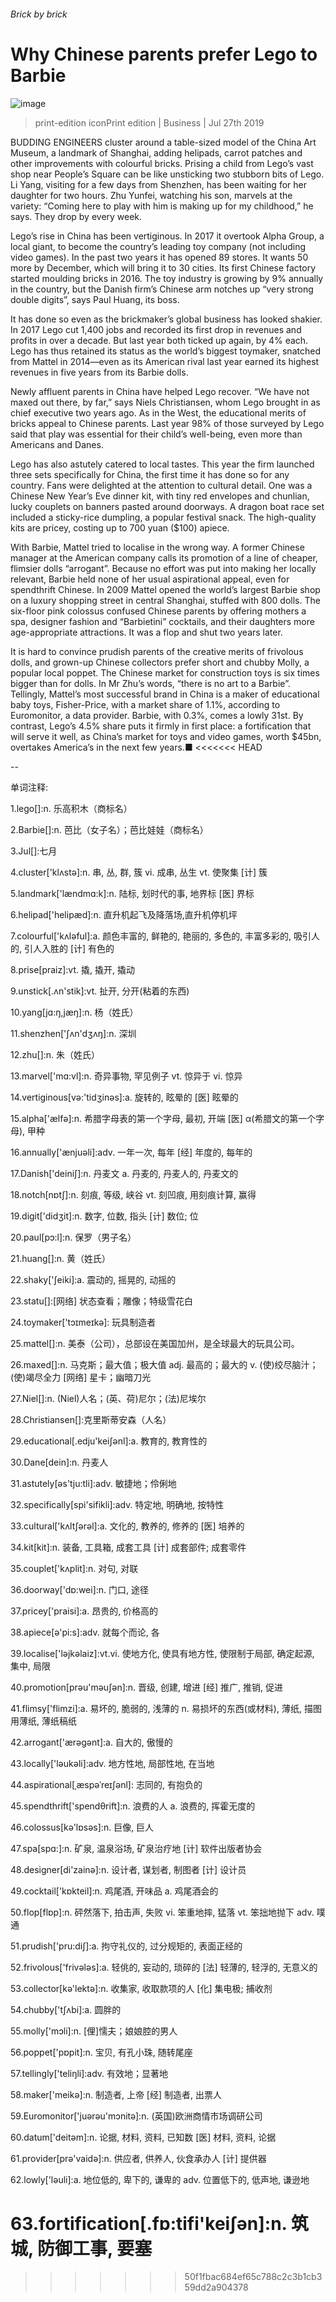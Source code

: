 ###### Brick by brick
# Why Chinese parents prefer Lego to Barbie 
![image](images/20190727_WBP501.jpg) 
> print-edition iconPrint edition | Business | Jul 27th 2019 
BUDDING ENGINEERS cluster around a table-sized model of the China Art Museum, a landmark of Shanghai, adding helipads, carrot patches and other improvements with colourful bricks. Prising a child from Lego’s vast shop near People’s Square can be like unsticking two stubborn bits of Lego. Li Yang, visiting for a few days from Shenzhen, has been waiting for her daughter for two hours. Zhu Yunfei, watching his son, marvels at the variety: “Coming here to play with him is making up for my childhood,” he says. They drop by every week. 
Lego’s rise in China has been vertiginous. In 2017 it overtook Alpha Group, a local giant, to become the country’s leading toy company (not including video games). In the past two years it has opened 89 stores. It wants 50 more by December, which will bring it to 30 cities. Its first Chinese factory started moulding bricks in 2016. The toy industry is growing by 9% annually in the country, but the Danish firm’s Chinese arm notches up “very strong double digits”, says Paul Huang, its boss. 
It has done so even as the brickmaker’s global business has looked shakier. In 2017 Lego cut 1,400 jobs and recorded its first drop in revenues and profits in over a decade. But last year both ticked up again, by 4% each. Lego has thus retained its status as the world’s biggest toymaker, snatched from Mattel in 2014—even as its American rival last year earned its highest revenues in five years from its Barbie dolls. 
Newly affluent parents in China have helped Lego recover. “We have not maxed out there, by far,” says Niels Christiansen, whom Lego brought in as chief executive two years ago. As in the West, the educational merits of bricks appeal to Chinese parents. Last year 98% of those surveyed by Lego said that play was essential for their child’s well-being, even more than Americans and Danes. 
Lego has also astutely catered to local tastes. This year the firm launched three sets specifically for China, the first time it has done so for any country. Fans were delighted at the attention to cultural detail. One was a Chinese New Year’s Eve dinner kit, with tiny red envelopes and chunlian, lucky couplets on banners pasted around doorways. A dragon boat race set included a sticky-rice dumpling, a popular festival snack. The high-quality kits are pricey, costing up to 700 yuan ($100) apiece. 
With Barbie, Mattel tried to localise in the wrong way. A former Chinese manager at the American company calls its promotion of a line of cheaper, flimsier dolls “arrogant”. Because no effort was put into making her locally relevant, Barbie held none of her usual aspirational appeal, even for spendthrift Chinese. In 2009 Mattel opened the world’s largest Barbie shop on a luxury shopping street in central Shanghai, stuffed with 800 dolls. The six-floor pink colossus confused Chinese parents by offering mothers a spa, designer fashion and “Barbietini” cocktails, and their daughters more age-appropriate attractions. It was a flop and shut two years later. 
It is hard to convince prudish parents of the creative merits of frivolous dolls, and grown-up Chinese collectors prefer short and chubby Molly, a popular local poppet. The Chinese market for construction toys is six times bigger than for dolls. In Mr Zhu’s words, “there is no art to a Barbie”. Tellingly, Mattel’s most successful brand in China is a maker of educational baby toys, Fisher-Price, with a market share of 1.1%, according to Euromonitor, a data provider. Barbie, with 0.3%, comes a lowly 31st. By contrast, Lego’s 4.5% share puts it firmly in first place: a fortification that will serve it well, as China’s market for toys and video games, worth $45bn, overtakes America’s in the next few years.■ 
<<<<<<< HEAD
-- 
 单词注释:
1.lego[]:n. 乐高积木（商标名） 
2.Barbie[]:n. 芭比（女子名）；芭比娃娃（商标名） 
3.Jul[]:七月 
4.cluster['klʌstә]:n. 串, 丛, 群, 簇 vi. 成串, 丛生 vt. 使聚集 [计] 簇 
5.landmark['lændmɑ:k]:n. 陆标, 划时代的事, 地界标 [医] 界标 
6.helipad['helipæd]:n. 直升机起飞及降落场,直升机停机坪 
7.colourful['kʌlәful]:a. 颜色丰富的, 鲜艳的, 艳丽的, 多色的, 丰富多彩的, 吸引人的, 引人入胜的 [计] 有色的 
8.prise[praiz]:vt. 撬, 撬开, 撬动 
9.unstick[.ʌn'stik]:vt. 扯开, 分开(粘着的东西) 
10.yang[jɑ:ŋ,jæŋ]:n. 杨（姓氏） 
11.shenzhen['ʃʌn'dʒʌŋ]:n. 深圳 
12.zhu[]:n. 朱（姓氏） 
13.marvel['mɑ:vl]:n. 奇异事物, 罕见例子 vt. 惊异于 vi. 惊异 
14.vertiginous[vә:'tidʒinәs]:a. 旋转的, 眩晕的 [医] 眩晕的 
15.alpha['ælfә]:n. 希腊字母表的第一个字母, 最初, 开端 [医] α(希腊文的第一个字母), 甲种 
16.annually['ænjuәli]:adv. 一年一次, 每年 [经] 年度的, 每年的 
17.Danish['deiniʃ]:n. 丹麦文 a. 丹麦的, 丹麦人的, 丹麦文的 
18.notch[nɒtʃ]:n. 刻痕, 等级, 峡谷 vt. 刻凹痕, 用刻痕计算, 赢得 
19.digit['didʒit]:n. 数字, 位数, 指头 [计] 数位; 位 
20.paul[pɔ:l]:n. 保罗（男子名） 
21.huang[]:n. 黄（姓氏） 
22.shaky['ʃeiki]:a. 震动的, 摇晃的, 动摇的 
23.statu[]:[网络] 状态查看；雕像；特级雪花白 
24.toymaker['tɔɪmeɪkə]: 玩具制造者 
25.mattel[]:n. 美泰（公司），总部设在美国加州，是全球最大的玩具公司。 
26.maxed[]:n. 马克斯；最大值；极大值 adj. 最高的；最大的 v. (使)绞尽脑汁；(使)竭尽全力 [网络] 星卡；幽暗刀光 
27.Niel[]:n. (Niel)人名；(英、荷)尼尔；(法)尼埃尔 
28.Christiansen[]:克里斯蒂安森（人名） 
29.educational[.edju'keiʃәnl]:a. 教育的, 教育性的 
30.Dane[dein]:n. 丹麦人 
31.astutely[əs'tju:tli]:adv. 敏捷地；伶俐地 
32.specifically[spi'sifikli]:adv. 特定地, 明确地, 按特性 
33.cultural['kʌltʃәrәl]:a. 文化的, 教养的, 修养的 [医] 培养的 
34.kit[kit]:n. 装备, 工具箱, 成套工具 [计] 成套部件; 成套零件 
35.couplet['kʌplit]:n. 对句, 对联 
36.doorway['dɒ:wei]:n. 门口, 途径 
37.pricey['praisi]:a. 昂贵的, 价格高的 
38.apiece[ә'pi:s]:adv. 就每个而论, 各 
39.localise['lәjkәlaiz]:vt.vi. 使地方化, 使具有地方性, 使限制于局部, 确定起源, 集中, 局限 
40.promotion[prәu'mәuʃәn]:n. 晋级, 创建, 增进 [经] 推广, 推销, 促进 
41.flimsy['flimzi]:a. 易坏的, 脆弱的, 浅薄的 n. 易损坏的东西(或材料), 薄纸, 描图用薄纸, 薄纸稿纸 
42.arrogant['ærәɡәnt]:a. 自大的, 傲慢的 
43.locally['lәukәli]:adv. 地方性地, 局部性地, 在当地 
44.aspirational[ˌæspəˈreɪʃənl]: 志同的, 有抱负的 
45.spendthrift['spendθrift]:n. 浪费的人 a. 浪费的, 挥霍无度的 
46.colossus[kә'lɒsәs]:n. 巨像, 巨人 
47.spa[spɑ:]:n. 矿泉, 温泉浴场, 矿泉治疗地 [计] 软件出版者协会 
48.designer[di'zainә]:n. 设计者, 谋划者, 制图者 [计] 设计员 
49.cocktail['kɒkteil]:n. 鸡尾酒, 开味品 a. 鸡尾酒会的 
50.flop[flɒp]:n. 砰然落下, 拍击声, 失败 vi. 笨重地摔, 猛落 vt. 笨拙地抛下 adv. 噗通 
51.prudish['pru:diʃ]:a. 拘守礼仪的, 过分规矩的, 表面正经的 
52.frivolous['frivәlәs]:a. 轻佻的, 妄动的, 琐碎的 [法] 轻薄的, 轻浮的, 无意义的 
53.collector[kә'lektә]:n. 收集家, 收取款项的人 [化] 集电极; 捕收剂 
54.chubby['tʃʌbi]:a. 圆胖的 
55.molly['mɔli]:n. [俚]懦夫；娘娘腔的男人 
56.poppet['pɒpit]:n. 宝贝, 有孔小珠, 随转尾座 
57.tellingly['teliŋli]:adv. 有效地；显著地 
58.maker['meikә]:n. 制造者, 上帝 [经] 制造者, 出票人 
59.Euromonitor['juərəu'mɔnitə]:n. (英国)欧洲商情市场调研公司 
60.datum['deitәm]:n. 论据, 材料, 资料, 已知数 [医] 材料, 资料, 论据 
61.provider[prә'vaidә]:n. 供应者, 供养人, 伙食承办人 [计] 提供器 
62.lowly['lәuli]:a. 地位低的, 卑下的, 谦卑的 adv. 位置低下的, 低声地, 谦逊地 
63.fortification[.fɒ:tifi'keiʃәn]:n. 筑城, 防御工事, 要塞 
=======
>>>>>>> 50f1fbac684ef65c788c2c3b1cb359dd2a904378
